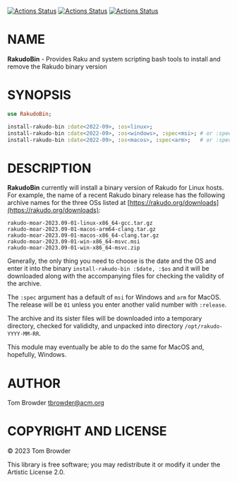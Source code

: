 [![Actions Status](https://github.com/tbrowder/RakudoBin/actions/workflows/linux.yml/badge.svg)](https://github.com/tbrowder/RakudoBin/actions) [![Actions Status](https://github.com/tbrowder/RakudoBin/actions/workflows/macos.yml/badge.svg)](https://github.com/tbrowder/RakudoBin/actions) [![Actions Status](https://github.com/tbrowder/RakudoBin/actions/workflows/windows.yml/badge.svg)](https://github.com/tbrowder/RakudoBin/actions)

NAME
====

**RakudoBin** - Provides Raku and system scripting bash tools to install and remove the Rakudo binary version

SYNOPSIS
========

```raku
use RakudoBin;

install-rakudo-bin :date<2022-09>, :os<linux>;
install-rakudo-bin :date<2022-09>, :os<windows>, :spec<msi>; # or :spec<zip>
install-rakudo-bin :date<2022-09>, :os<macos>, :spec<arm>;   # or :spec<x86>
```

DESCRIPTION
===========

**RakudoBin** currently will install a binary version of Rakudo for Linux hosts. For example, the name of a recent Rakudo binary release has the following archive names for the three OSs listed at [https://rakudo.org/downloads](https://rakudo.org/downloads):

    rakudo-moar-2023.09-01-linux-x86_64-gcc.tar.gz
    rakudo-moar-2023.09-01-macos-arm64-clang.tar.gz
    rakudo-moar-2023.09-01-macos-x86_64-clang.tar.gz
    rakudo-moar-2023.09-01-win-x86_64-msvc.msi
    rakudo-moar-2023.09-01-win-x86_64-msvc.zip

Generally, the only thing you need to choose is the date and the OS and enter it into the binary `install-rakudo-bin :$date, :$os` and it will be downloaded along with the accompanying files for checking the validity of the archive.

The `:spec` argument has a default of `msi` for Windows and `arm` for MacOS. The release will be `01` unless you enter another valid number with `:release`.

The archive and its sister files will be downloaded into a temporary directory, checked for valididty, and unpacked into directory `/opt/rakudo-YYYY-MM-RR`. 

This module may eventually be able to do the same for MacOS and, hopefully, Windows.

AUTHOR
======

Tom Browder <tbrowder@acm.org>

COPYRIGHT AND LICENSE
=====================

© 2023 Tom Browder

This library is free software; you may redistribute it or modify it under the Artistic License 2.0.

